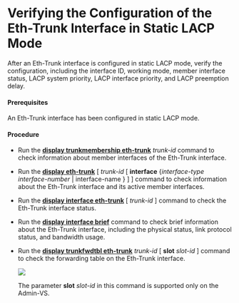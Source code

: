 Verifying the Configuration of the Eth-Trunk Interface in Static LACP Mode
==========================================================================

After an Eth-Trunk interface is configured in static LACP mode, verify the configuration, including the interface ID, working mode, member interface status, LACP system priority, LACP interface priority, and LACP preemption delay.

#### Prerequisites

An Eth-Trunk interface has been configured in static LACP mode.


#### Procedure

* Run the [**display trunkmembership eth-trunk**](cmdqueryname=display+trunkmembership+eth-trunk) *trunk-id* command to check information about member interfaces of the Eth-Trunk interface.
* Run the [**display eth-trunk**](cmdqueryname=display+eth-trunk) [ *trunk-id* [ **interface** {*interface-type* *interface-number* | interface-name } ] ] command to check information about the Eth-Trunk interface and its active member interfaces.
* Run the [**display interface eth-trunk**](cmdqueryname=display+interface+eth-trunk) [ *trunk-id* ] command to check the Eth-Trunk interface status.
* Run the [**display interface brief**](cmdqueryname=display+interface+brief) command to check brief information about the Eth-Trunk interface, including the physical status, link protocol status, and bandwidth usage.
* Run the [**display trunkfwdtbl eth-trunk**](cmdqueryname=display+trunkfwdtbl+eth-trunk) *trunk-id* [ **slot** *slot-id* ] command to check the forwarding table on the Eth-Trunk interface.
  
  ![](../../../../public_sys-resources/note_3.0-en-us.png) 
  
  The parameter **slot** *slot-id* in this command is supported only on the Admin-VS.